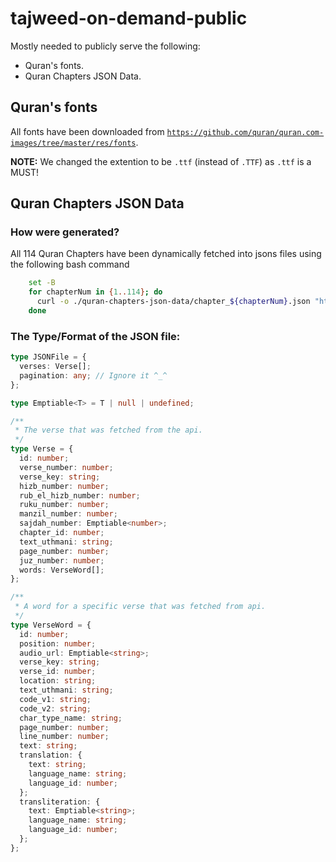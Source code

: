 # tajweed-on-demand-public

Mostly needed to publicly serve the following:

- Quran's fonts.
- Quran Chapters JSON Data.

## Quran's fonts

All fonts have been downloaded from [`https://github.com/quran/quran.com-images/tree/master/res/fonts`](https://github.com/quran/quran.com-images/tree/master/res/fonts).

**NOTE:** We changed the extention to be `.ttf` (instead of `.TTF`) as `.ttf` is a MUST!

## Quran Chapters JSON Data

### How were generated?

All 114 Quran Chapters have been dynamically fetched into jsons files using the following bash command

```bash
    set -B
    for chapterNum in {1..114}; do
      curl -o ./quran-chapters-json-data/chapter_${chapterNum}.json "https://api.qurancdn.com/api/qdc/verses/by_chapter/${chapterNum}?per_page=all&words=true&fields=chapter_id,text_uthmani&word_fields=verse_key,verse_id,page_number,location,text_uthmani,code_v1,code_v2"
    done
```

### The Type/Format of the JSON file:

```ts
type JSONFile = {
  verses: Verse[];
  pagination: any; // Ignore it ^_^
};

type Emptiable<T> = T | null | undefined;

/**
 * The verse that was fetched from the api.
 */
type Verse = {
  id: number;
  verse_number: number;
  verse_key: string;
  hizb_number: number;
  rub_el_hizb_number: number;
  ruku_number: number;
  manzil_number: number;
  sajdah_number: Emptiable<number>;
  chapter_id: number;
  text_uthmani: string;
  page_number: number;
  juz_number: number;
  words: VerseWord[];
};

/**
 * A word for a specific verse that was fetched from api.
 */
type VerseWord = {
  id: number;
  position: number;
  audio_url: Emptiable<string>;
  verse_key: string;
  verse_id: number;
  location: string;
  text_uthmani: string;
  code_v1: string;
  code_v2: string;
  char_type_name: string;
  page_number: number;
  line_number: number;
  text: string;
  translation: {
    text: string;
    language_name: string;
    language_id: number;
  };
  transliteration: {
    text: Emptiable<string>;
    language_name: string;
    language_id: number;
  };
};
```
